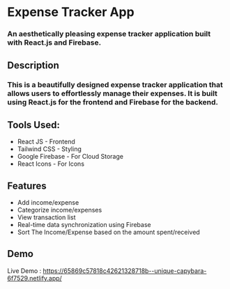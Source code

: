 <h1>Expense Tracker App</h1>

<h3>An aesthetically pleasing expense tracker application built with React.js and Firebase.</h3>

<h2>Description</h2>

<h3>This is a beautifully designed expense tracker application that allows users to effortlessly manage their expenses. It is built using React.js for the frontend and Firebase for the backend.</h3>

## Tools Used:
- React JS - Frontend
- Tailwind CSS - Styling
- Google Firebase - For Cloud Storage
- React Icons - For Icons 
## Features

- Add income/expense
- Categorize income/expenses
- View transaction list
- Real-time data synchronization using Firebase
- Sort The Income/Expense based on the amount spent/received

## Demo

Live Demo : https://65869c57818c42621328718b--unique-capybara-6f7529.netlify.app/
